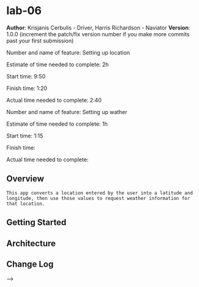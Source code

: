 # lab-06


**Author**: Krisjanis Cerbulis - Driver, Harris Richardson - Naviator
**Version**: 1.0.0 (increment the patch/fix version number if you make more commits past your first submission)



Number and name of feature: Setting up location

Estimate of time needed to complete: 2h

Start time: 9:50

Finish time: 1:20

Actual time needed to complete: 2:40


Number and name of feature: Setting up wather

Estimate of time needed to complete: 1h

Start time: 1:15

Finish time: 

Actual time needed to complete: 




## Overview
    This app converts a location entered by the user into a latitude and longitude, then use those values to request weather information for that location.

## Getting Started
<!-- What are the steps that a user must take in order to build this app on their own machine and get it running? -->

## Architecture
<!-- Provide a detailed description of the application design. What technologies (languages, libraries, etc) you're using, and any other relevant design information. -->

## Change Log
<!-- Use this area to document the iterative changes made to your application as each feature is successfully implemented. Use time stamps. Here's an examples:

01-01-2001 4:59pm - Application now has a fully-functional express server, with a GET route for the location resource.

## Credits and Collaborations
<!-- Give credit (and a link) to other people or resources that helped you build this application. -->
-->